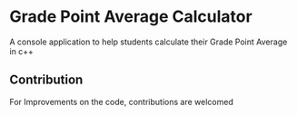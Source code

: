 # Grade Point Average Calculator
A console application to help students  calculate their  Grade Point Average in c++

## Contribution
For Improvements on the code, contributions are welcomed
